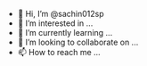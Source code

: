 - 👋 Hi, I’m @sachin012sp
- 👀 I’m interested in ...
- 🌱 I’m currently learning ...
- 💞️ I’m looking to collaborate on ...
- 📫 How to reach me ...

<!---
sachin012sp/sachin012sp is a ✨ special ✨ repository because its `README.md` (this file) appears on your GitHub profile.
You can click the Preview link to take a look at your changes.
--->
